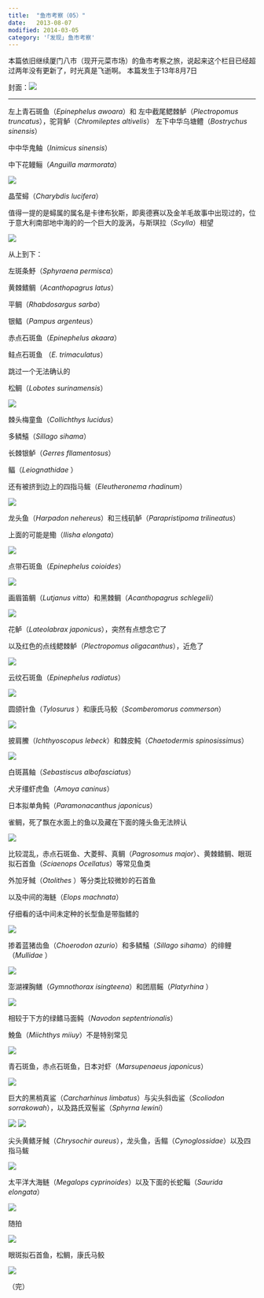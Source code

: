 ```yaml
---
title:  "鱼市考察（05）"
date:   2013-08-07
modified: 2014-03-05
category: '｢发现｣ 鱼市考察'
---
```


本篇依旧继续厦门八市（现开元菜市场）的鱼市考察之旅，说起来这个栏目已经超过两年没有更新了，时光真是飞逝啊。
本篇发生于13年8月7日

封面：<img class='disc' src='https://lykoseremos.github.io/gmalb-04/disf5/1.png'>


---

左上青石斑鱼（<i>Epinephelus awoara</i>）和
左中截尾鳃棘鲈（<i>Plectropomus truncatus</i>），驼背鲈（<i>Chromileptes altivelis</i>）
左下中华乌塘鳢（<i>Bostrychus sinensis</i>）

中中华鬼鲉（<i>Inimicus sinensis</i>）

中下花鳗鲡（<i>Anguilla marmorata</i>）

<img class='disc' src='https://lykoseremos.github.io/gmalb-04/disf5/1.jpg'>

晶莹蟳（<i>Charybdis lucifera</i>）

值得一提的是蟳属的属名是卡律布狄斯，即奥德赛以及金羊毛故事中出现过的，位于意大利南部地中海的的一个巨大的漩涡，与斯琪拉（<i>Scylla</i>）相望

<img class='disc' src='https://lykoseremos.github.io/gmalb-04/disf5/2.jpg'>

从上到下：

左斑条魣（<i>Sphyraena permisca</i>）

黄棘鳍鲷（<i>Acanthopagrus latus</i>）

平鲷（<i>Rhabdosargus sarba</i>）

银鲳（<i>Pampus argenteus</i>）

赤点石斑鱼（<i>Epinephelus akaara</i>）

鲑点石斑鱼 （<i>E. trimaculatus</i>）

跳过一个无法确认的

松鲷（<i>Lobotes surinamensis</i>）

<img class='disc' src='https://lykoseremos.github.io/gmalb-04/disf5/3.jpg'>

棘头梅童鱼（<i>Collichthys lucidus</i>）

多鳞鱚（<i>Sillago sihama</i>）

长棘银鲈（<i>Gerres fllamentosus</i>）

鲾（<i>Leiognathidae </i>）

还有被挤到边上的四指马鲅（<i>Eleutheronema rhadinum</i>）

<img class='disc' src='https://lykoseremos.github.io/gmalb-04/disf5/6.jpg'>

龙头鱼（<i>Harpadon nehereus</i>）和三线矶鲈（<i>Parapristipoma trilineatus</i>）

上面的可能是鰳（<i>Ilisha elongata</i>）

<img class='disc' src='https://lykoseremos.github.io/gmalb-04/disf5/7.jpg'>

点带石斑鱼（<i>Epinephelus coioides</i>）

<img class='disc' src='https://lykoseremos.github.io/gmalb-04/disf5/8.jpg'>

画眉笛鲷（<i>Lutjanus vitta</i>）和黑棘鲷（<i>Acanthopagrus schlegelii</i>）

<img class='disc' src='https://lykoseremos.github.io/gmalb-04/disf5/10.jpg'>

花鲈（<i>Lateolabrax japonicus</i>），突然有点想念它了

以及红色的点线鳃棘鲈（<i>Plectropomus oligacanthus</i>），近危了

<img class='disc' src='https://lykoseremos.github.io/gmalb-04/disf5/11.jpg'>

云纹石斑鱼（<i>Epinephelus radiatus</i>）

<img class='disc' src='https://lykoseremos.github.io/gmalb-04/disf5/12.jpg'>

圆颌针鱼（<i>Tylosurus </i>）和康氏马鲛（<i>Scomberomorus commerson</i>）

<img class='disc' src='https://lykoseremos.github.io/gmalb-04/disf5/13.jpg'>

披肩鰧（<i>Ichthyoscopus lebeck</i>）和棘皮鲀（<i>Chaetodermis spinosissimus</i>）

<img class='disc' src='https://lykoseremos.github.io/gmalb-04/disf5/14.jpg'>



白斑菖鲉（<i>Sebastiscus albofasciatus</i>）

犬牙缰虾虎鱼（<i>Amoya caninus</i>）

日本拟单角鲀（<i>Paramonacanthus japonicus</i>）

雀鲷，死了飘在水面上的鱼以及藏在下面的隆头鱼无法辨认

<img class='disc' src='https://lykoseremos.github.io/gmalb-04/disf5/15.jpg'>

比较混乱，赤点石斑鱼、大菱鲆、真鲷（<i>Pagrosomus major</i>）、黄棘鳍鲷、眼斑拟石首鱼（<i>Sciaenops Ocellatus</i>）等常见鱼类

外加牙䱛（<i>Otolithes </i>）等分类比较微妙的石首鱼

以及中间的海鲢（<i>Elops machnata</i>）

仔细看的话中间未定种的长型鱼是带脂鳍的

<img class='disc' src='https://lykoseremos.github.io/gmalb-04/disf5/16.jpg'>

掺着蓝猪齿鱼（<i>Choerodon azurio</i>）和多鳞鱚（<i>Sillago sihama</i>）的绯鲤（<i>Mullidae </i>）

<img class='disc' src='https://lykoseremos.github.io/gmalb-04/disf5/17.jpg'>

澎湖裸胸鳝（<i>Gymnothorax isingteena</i>）和团扇鳐（<i>Platyrhina </i>）

<img class='disc' src='https://lykoseremos.github.io/gmalb-04/disf5/18.jpg'>

相较于下方的绿鳍马面鲀（<i>Navodon septentrionalis</i>）

鮸鱼（<i>Miichthys miiuy</i>）不是特别常见

<img class='disc' src='https://lykoseremos.github.io/gmalb-04/disf5/20.jpg'>

青石斑鱼，赤点石斑鱼，日本对虾（<i>Marsupenaeus japonicus</i>）

<img class='disc' src='https://lykoseremos.github.io/gmalb-04/disf5/22.jpg'>

巨大的黑梢真鲨（<i>Carcharhinus limbatus</i>）与尖头斜齿鲨（<i>Scoliodon sorrakowah</i>），以及路氏双髻鲨（<i>Sphyrna lewini</i>）

<img class='disc' src='https://lykoseremos.github.io/gmalb-04/disf5/23.jpg'>

<img class='disc' src='https://lykoseremos.github.io/gmalb-04/disf5/24.jpg'>

尖头黄鳍牙䱛（<i>Chrysochir aureus</i>），龙头鱼，舌鳎（<i>Cynoglossidae</i>）以及四指马鲅

<img class='disc' src='https://lykoseremos.github.io/gmalb-04/disf5/26.jpg'>

太平洋大海鲢（<i>Megalops cyprinoides</i>）以及下面的长蛇鲻（<i>Saurida elongata</i>）

<img class='disc' src='https://lykoseremos.github.io/gmalb-04/disf5/25.jpg'>

随拍

<img class='disc' src='https://lykoseremos.github.io/gmalb-04/disf5/21.jpg'>



眼斑拟石首鱼，松鲷，康氏马鲛

<img class='disc' src='https://lykoseremos.github.io/gmalb-04/disf5/4.jpg'>



（完）
